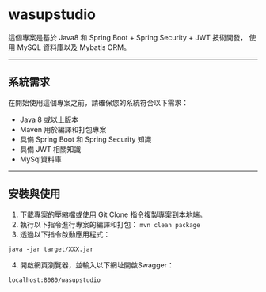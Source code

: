 # wasupstudio

這個專案是基於 Java8 和 Spring Boot + Spring Security + JWT 技術開發，
使用 MySQL 資料庫以及 Mybatis ORM。

***
## 系統需求
在開始使用這個專案之前，請確保您的系統符合以下需求：

* Java 8 或以上版本
* Maven 用於編譯和打包專案
* 具備 Spring Boot 和 Spring Security 知識
* 具備 JWT 相關知識
* MySql資料庫

***
## 安裝與使用
1. 下載專案的壓縮檔或使用 Git Clone 指令複製專案到本地端。
2. 執行以下指令進行專案的編譯和打包：
``mvn clean package``
3. 透過以下指令啟動應用程式：
````````````
java -jar target/XXX.jar
````````````
4. 開啟網頁瀏覽器，並輸入以下網址開啟Swagger：
````````````
localhost:8080/wasupstudio
````````````

